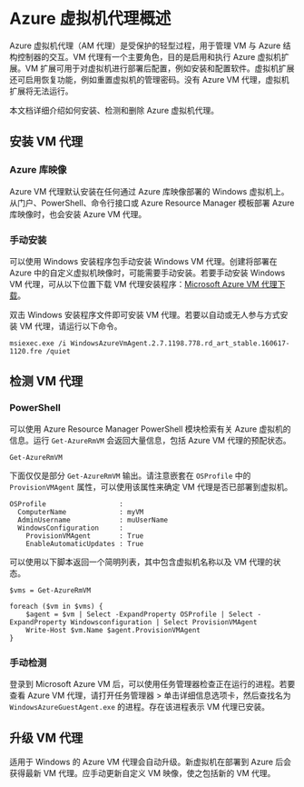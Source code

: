 <properties
    pageTitle="Azure 虚拟机代理概述 | Azure"
    description="Azure 虚拟机代理概述"
    services="virtual-machines-windows"
    documentationcenter="virtual-machines"
    author="neilpeterson"
    manager="timlt"
    editor="tysonn"
    tags="azure-resource-manager" />
<tags
    ms.assetid="0a1f212e-053e-4a39-9910-8d622959f594"
    ms.service="virtual-machines-windows"
    ms.devlang="na"
    ms.topic="article"
    ms.tgt_pltfrm="vm-windows"
    ms.workload="infrastructure-services"
    ms.date="11/17/2016"
    wacn.date="01/13/2017"
    ms.author="nepeters" />  


# Azure 虚拟机代理概述

Azure 虚拟机代理（AM 代理）是受保护的轻型过程，用于管理 VM 与 Azure 结构控制器的交互。VM 代理有一个主要角色，目的是启用和执行 Azure 虚拟机扩展。VM 扩展可用于对虚拟机进行部署后配置，例如安装和配置软件。虚拟机扩展还可启用恢复功能，例如重置虚拟机的管理密码。没有 Azure VM 代理，虚拟机扩展将无法运行。

本文档详细介绍如何安装、检测和删除 Azure 虚拟机代理。

## 安装 VM 代理

### Azure 库映像

Azure VM 代理默认安装在任何通过 Azure 库映像部署的 Windows 虚拟机上。从门户、PowerShell、命令行接口或 Azure Resource Manager 模板部署 Azure 库映像时，也会安装 Azure VM 代理。

### 手动安装

可以使用 Windows 安装程序包手动安装 Windows VM 代理。创建将部署在 Azure 中的自定义虚拟机映像时，可能需要手动安装。若要手动安装 Windows VM 代理，可从以下位置下载 VM 代理安装程序：[Microsoft Azure VM 代理下载](http://go.microsoft.com/fwlink/?LinkID=394789)。

双击 Windows 安装程序文件即可安装 VM 代理。若要以自动或无人参与方式安装 VM 代理，请运行以下命令。

    msiexec.exe /i WindowsAzureVmAgent.2.7.1198.778.rd_art_stable.160617-1120.fre /quiet

## 检测 VM 代理

### PowerShell

可以使用 Azure Resource Manager PowerShell 模块检索有关 Azure 虚拟机的信息。运行 `Get-AzureRmVM` 会返回大量信息，包括 Azure VM 代理的预配状态。

    Get-AzureRmVM

下面仅仅是部分 `Get-AzureRmVM` 输出。请注意嵌套在 `OSProfile` 中的 `ProvisionVMAgent` 属性，可以使用该属性来确定 VM 代理是否已部署到虚拟机。

    OSProfile                  :
      ComputerName             : myVM
      AdminUsername            : muUserName
      WindowsConfiguration     :
        ProvisionVMAgent       : True
        EnableAutomaticUpdates : True

可以使用以下脚本返回一个简明列表，其中包含虚拟机名称以及 VM 代理的状态。

    $vms = Get-AzureRmVM

    foreach ($vm in $vms) {
        $agent = $vm | Select -ExpandProperty OSProfile | Select -ExpandProperty Windowsconfiguration | Select ProvisionVMAgent
        Write-Host $vm.Name $agent.ProvisionVMAgent
    }

### 手动检测

登录到 Microsoft Azure VM 后，可以使用任务管理器检查正在运行的进程。若要查看 Azure VM 代理，请打开任务管理器 > 单击详细信息选项卡，然后查找名为 `WindowsAzureGuestAgent.exe` 的进程。存在该进程表示 VM 代理已安装。

## 升级 VM 代理

适用于 Windows 的 Azure VM 代理会自动升级。新虚拟机在部署到 Azure 后会获得最新 VM 代理。应手动更新自定义 VM 映像，使之包括新的 VM 代理。

<!---HONumber=Mooncake_0109_2017-->